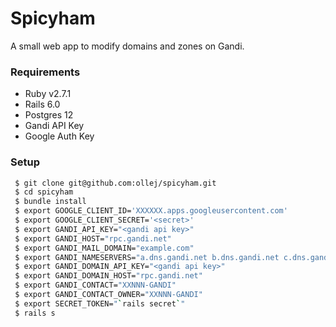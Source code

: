 Spicyham
========

A small web app to modify domains and zones on Gandi.

### Requirements

 * Ruby v2.7.1
 * Rails 6.0
 * Postgres 12
 * Gandi API Key
 * Google Auth Key

### Setup

```bash
 $ git clone git@github.com:ollej/spicyham.git
 $ cd spicyham
 $ bundle install
 $ export GOOGLE_CLIENT_ID='XXXXXX.apps.googleusercontent.com'
 $ export GOOGLE_CLIENT_SECRET='<secret>'
 $ export GANDI_API_KEY="<gandi api key>"
 $ export GANDI_HOST="rpc.gandi.net"
 $ export GANDI_MAIL_DOMAIN="example.com"
 $ export GANDI_NAMESERVERS="a.dns.gandi.net b.dns.gandi.net c.dns.gandi.net"
 $ export GANDI_DOMAIN_API_KEY="<gandi api key>"
 $ export GANDI_DOMAIN_HOST="rpc.gandi.net"
 $ export GANDI_CONTACT="XXNNN-GANDI"
 $ export GANDI_CONTACT_OWNER="XXNNN-GANDI"
 $ export SECRET_TOKEN="`rails secret`"
 $ rails s
```

